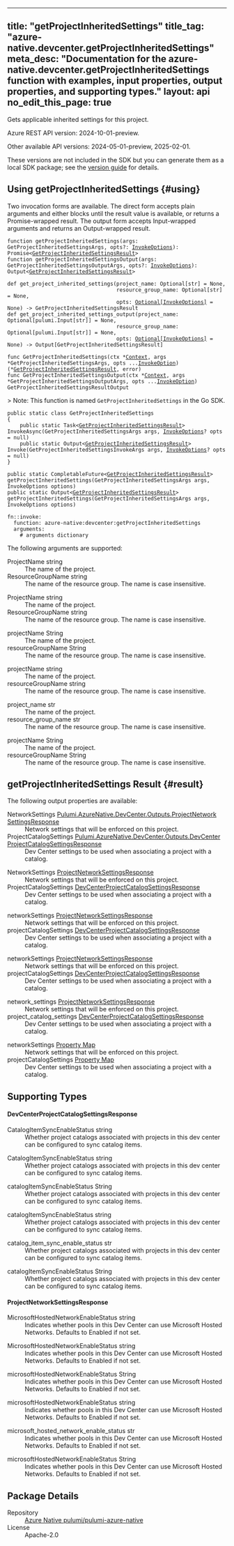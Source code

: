 
---
title: "getProjectInheritedSettings"
title_tag: "azure-native.devcenter.getProjectInheritedSettings"
meta_desc: "Documentation for the azure-native.devcenter.getProjectInheritedSettings function with examples, input properties, output properties, and supporting types."
layout: api
no_edit_this_page: true
---



<!-- WARNING: this file was generated by Pulumi Docs Generator. -->
<!-- Do not edit by hand unless you're certain you know what you are doing! -->

Gets applicable inherited settings for this project.

Azure REST API version: 2024-10-01-preview.

Other available API versions: 2024-05-01-preview, 2025-02-01.

These versions are not included in the SDK but you can generate them as a local SDK package; see the [version guide](../../../version-guide/#accessing-any-api-version-via-local-packages) for details.




## Using getProjectInheritedSettings {#using}

Two invocation forms are available. The direct form accepts plain
arguments and either blocks until the result value is available, or
returns a Promise-wrapped result. The output form accepts
Input-wrapped arguments and returns an Output-wrapped result.

<div>
<pulumi-chooser type="language" options="csharp,go,typescript,python,yaml,java"></pulumi-chooser>
</div>


<div>
<pulumi-choosable type="language" values="javascript,typescript">
<div class="highlight"
><pre class="chroma"><code class="language-typescript" data-lang="typescript"
><span class="k">function </span>getProjectInheritedSettings<span class="p">(</span><span class="nx">args</span><span class="p">:</span> <span class="nx">GetProjectInheritedSettingsArgs</span><span class="p">,</span> <span class="nx">opts</span><span class="p">?:</span> <span class="nx"><a href="/docs/reference/pkg/nodejs/pulumi/pulumi/#InvokeOptions">InvokeOptions</a></span><span class="p">): Promise&lt;<span class="nx"><a href="#result">GetProjectInheritedSettingsResult</a></span>></span
><span class="k">
function </span>getProjectInheritedSettingsOutput<span class="p">(</span><span class="nx">args</span><span class="p">:</span> <span class="nx">GetProjectInheritedSettingsOutputArgs</span><span class="p">,</span> <span class="nx">opts</span><span class="p">?:</span> <span class="nx"><a href="/docs/reference/pkg/nodejs/pulumi/pulumi/#InvokeOptions">InvokeOptions</a></span><span class="p">): Output&lt;<span class="nx"><a href="#result">GetProjectInheritedSettingsResult</a></span>></span
></code></pre></div>
</pulumi-choosable>
</div>


<div>
<pulumi-choosable type="language" values="python">
<div class="highlight"><pre class="chroma"><code class="language-python" data-lang="python"
><span class="k">def </span>get_project_inherited_settings<span class="p">(</span><span class="nx">project_name</span><span class="p">:</span> <span class="nx">Optional[str]</span> = None<span class="p">,</span>
                                   <span class="nx">resource_group_name</span><span class="p">:</span> <span class="nx">Optional[str]</span> = None<span class="p">,</span>
                                   <span class="nx">opts</span><span class="p">:</span> <span class="nx"><a href="/docs/reference/pkg/python/pulumi/#pulumi.InvokeOptions">Optional[InvokeOptions]</a></span> = None<span class="p">) -&gt;</span> <span>GetProjectInheritedSettingsResult</span
><span class="k">
def </span>get_project_inherited_settings_output<span class="p">(</span><span class="nx">project_name</span><span class="p">:</span> <span class="nx">Optional[pulumi.Input[str]]</span> = None<span class="p">,</span>
                                   <span class="nx">resource_group_name</span><span class="p">:</span> <span class="nx">Optional[pulumi.Input[str]]</span> = None<span class="p">,</span>
                                   <span class="nx">opts</span><span class="p">:</span> <span class="nx"><a href="/docs/reference/pkg/python/pulumi/#pulumi.InvokeOptions">Optional[InvokeOptions]</a></span> = None<span class="p">) -&gt;</span> <span>Output[GetProjectInheritedSettingsResult]</span
></code></pre></div>
</pulumi-choosable>
</div>


<div>
<pulumi-choosable type="language" values="go">
<div class="highlight"><pre class="chroma"><code class="language-go" data-lang="go"
><span class="k">func </span>GetProjectInheritedSettings<span class="p">(</span><span class="nx">ctx</span><span class="p"> *</span><span class="nx"><a href="https://pkg.go.dev/github.com/pulumi/pulumi/sdk/v3/go/pulumi?tab=doc#Context">Context</a></span><span class="p">,</span> <span class="nx">args</span><span class="p"> *</span><span class="nx">GetProjectInheritedSettingsArgs</span><span class="p">,</span> <span class="nx">opts</span><span class="p"> ...</span><span class="nx"><a href="https://pkg.go.dev/github.com/pulumi/pulumi/sdk/v3/go/pulumi?tab=doc#InvokeOption">InvokeOption</a></span><span class="p">) (*<span class="nx"><a href="#result">GetProjectInheritedSettingsResult</a></span>, error)</span
><span class="k">
func </span>GetProjectInheritedSettingsOutput<span class="p">(</span><span class="nx">ctx</span><span class="p"> *</span><span class="nx"><a href="https://pkg.go.dev/github.com/pulumi/pulumi/sdk/v3/go/pulumi?tab=doc#Context">Context</a></span><span class="p">,</span> <span class="nx">args</span><span class="p"> *</span><span class="nx">GetProjectInheritedSettingsOutputArgs</span><span class="p">,</span> <span class="nx">opts</span><span class="p"> ...</span><span class="nx"><a href="https://pkg.go.dev/github.com/pulumi/pulumi/sdk/v3/go/pulumi?tab=doc#InvokeOption">InvokeOption</a></span><span class="p">) GetProjectInheritedSettingsResultOutput</span
></code></pre></div>

&gt; Note: This function is named `GetProjectInheritedSettings` in the Go SDK.

</pulumi-choosable>
</div>


<div>
<pulumi-choosable type="language" values="csharp">
<div class="highlight"><pre class="chroma"><code class="language-csharp" data-lang="csharp"><span class="k">public static class </span><span class="nx">GetProjectInheritedSettings </span><span class="p">
{</span><span class="k">
    public static </span>Task&lt;<span class="nx"><a href="#result">GetProjectInheritedSettingsResult</a></span>> <span class="p">InvokeAsync(</span><span class="nx">GetProjectInheritedSettingsArgs</span><span class="p"> </span><span class="nx">args<span class="p">,</span> <span class="nx"><a href="/docs/reference/pkg/dotnet/Pulumi/Pulumi.InvokeOptions.html">InvokeOptions</a></span><span class="p">? </span><span class="nx">opts = null<span class="p">)</span><span class="k">
    public static </span>Output&lt;<span class="nx"><a href="#result">GetProjectInheritedSettingsResult</a></span>> <span class="p">Invoke(</span><span class="nx">GetProjectInheritedSettingsInvokeArgs</span><span class="p"> </span><span class="nx">args<span class="p">,</span> <span class="nx"><a href="/docs/reference/pkg/dotnet/Pulumi/Pulumi.InvokeOptions.html">InvokeOptions</a></span><span class="p">? </span><span class="nx">opts = null<span class="p">)</span><span class="p">
}</span></code></pre></div>
</pulumi-choosable>
</div>


<div>
<pulumi-choosable type="language" values="java">
<div class="highlight"><pre class="chroma"><code class="language-java" data-lang="java"><span class="k">public static CompletableFuture&lt;<span class="nx"><a href="#result">GetProjectInheritedSettingsResult</a></span>> </span>getProjectInheritedSettings<span class="p">(</span><span class="nx">GetProjectInheritedSettingsArgs</span><span class="p"> </span><span class="nx">args<span class="p">,</span> <span class="nx">InvokeOptions</span><span class="p"> </span><span class="nx">options<span class="p">)</span>
<span class="k">public static Output&lt;<span class="nx"><a href="#result">GetProjectInheritedSettingsResult</a></span>> </span>getProjectInheritedSettings<span class="p">(</span><span class="nx">GetProjectInheritedSettingsArgs</span><span class="p"> </span><span class="nx">args<span class="p">,</span> <span class="nx">InvokeOptions</span><span class="p"> </span><span class="nx">options<span class="p">)</span>
</code></pre></div>
</pulumi-choosable>
</div>


<div>
<pulumi-choosable type="language" values="yaml">
<div class="highlight"><pre class="chroma"><code class="language-yaml" data-lang="yaml"><span class="k">fn::invoke:</span>
<span class="k">&nbsp;&nbsp;function:</span> azure-native:devcenter:getProjectInheritedSettings
<span class="k">&nbsp;&nbsp;arguments:</span>
<span class="c">&nbsp;&nbsp;&nbsp;&nbsp;# arguments dictionary</span></code></pre></div>
</pulumi-choosable>
</div>



The following arguments are supported:


<div>
<pulumi-choosable type="language" values="csharp">
<dl class="resources-properties"><dt class="property-required property-replacement"
            title="Required">
        <span id="projectname_csharp">
<a data-swiftype-name="resource-property" data-swiftype-type="text" href="#projectname_csharp" style="color: inherit; text-decoration: inherit;">Project<wbr>Name</a>
</span>
        <span class="property-indicator"></span>
        <span class="property-type">string</span>
    </dt>
    <dd>The name of the project.</dd><dt class="property-required property-replacement"
            title="Required">
        <span id="resourcegroupname_csharp">
<a data-swiftype-name="resource-property" data-swiftype-type="text" href="#resourcegroupname_csharp" style="color: inherit; text-decoration: inherit;">Resource<wbr>Group<wbr>Name</a>
</span>
        <span class="property-indicator"></span>
        <span class="property-type">string</span>
    </dt>
    <dd>The name of the resource group. The name is case insensitive.</dd></dl>
</pulumi-choosable>
</div>

<div>
<pulumi-choosable type="language" values="go">
<dl class="resources-properties"><dt class="property-required property-replacement"
            title="Required">
        <span id="projectname_go">
<a data-swiftype-name="resource-property" data-swiftype-type="text" href="#projectname_go" style="color: inherit; text-decoration: inherit;">Project<wbr>Name</a>
</span>
        <span class="property-indicator"></span>
        <span class="property-type">string</span>
    </dt>
    <dd>The name of the project.</dd><dt class="property-required property-replacement"
            title="Required">
        <span id="resourcegroupname_go">
<a data-swiftype-name="resource-property" data-swiftype-type="text" href="#resourcegroupname_go" style="color: inherit; text-decoration: inherit;">Resource<wbr>Group<wbr>Name</a>
</span>
        <span class="property-indicator"></span>
        <span class="property-type">string</span>
    </dt>
    <dd>The name of the resource group. The name is case insensitive.</dd></dl>
</pulumi-choosable>
</div>

<div>
<pulumi-choosable type="language" values="java">
<dl class="resources-properties"><dt class="property-required property-replacement"
            title="Required">
        <span id="projectname_java">
<a data-swiftype-name="resource-property" data-swiftype-type="text" href="#projectname_java" style="color: inherit; text-decoration: inherit;">project<wbr>Name</a>
</span>
        <span class="property-indicator"></span>
        <span class="property-type">String</span>
    </dt>
    <dd>The name of the project.</dd><dt class="property-required property-replacement"
            title="Required">
        <span id="resourcegroupname_java">
<a data-swiftype-name="resource-property" data-swiftype-type="text" href="#resourcegroupname_java" style="color: inherit; text-decoration: inherit;">resource<wbr>Group<wbr>Name</a>
</span>
        <span class="property-indicator"></span>
        <span class="property-type">String</span>
    </dt>
    <dd>The name of the resource group. The name is case insensitive.</dd></dl>
</pulumi-choosable>
</div>

<div>
<pulumi-choosable type="language" values="javascript,typescript">
<dl class="resources-properties"><dt class="property-required property-replacement"
            title="Required">
        <span id="projectname_nodejs">
<a data-swiftype-name="resource-property" data-swiftype-type="text" href="#projectname_nodejs" style="color: inherit; text-decoration: inherit;">project<wbr>Name</a>
</span>
        <span class="property-indicator"></span>
        <span class="property-type">string</span>
    </dt>
    <dd>The name of the project.</dd><dt class="property-required property-replacement"
            title="Required">
        <span id="resourcegroupname_nodejs">
<a data-swiftype-name="resource-property" data-swiftype-type="text" href="#resourcegroupname_nodejs" style="color: inherit; text-decoration: inherit;">resource<wbr>Group<wbr>Name</a>
</span>
        <span class="property-indicator"></span>
        <span class="property-type">string</span>
    </dt>
    <dd>The name of the resource group. The name is case insensitive.</dd></dl>
</pulumi-choosable>
</div>

<div>
<pulumi-choosable type="language" values="python">
<dl class="resources-properties"><dt class="property-required property-replacement"
            title="Required">
        <span id="project_name_python">
<a data-swiftype-name="resource-property" data-swiftype-type="text" href="#project_name_python" style="color: inherit; text-decoration: inherit;">project_<wbr>name</a>
</span>
        <span class="property-indicator"></span>
        <span class="property-type">str</span>
    </dt>
    <dd>The name of the project.</dd><dt class="property-required property-replacement"
            title="Required">
        <span id="resource_group_name_python">
<a data-swiftype-name="resource-property" data-swiftype-type="text" href="#resource_group_name_python" style="color: inherit; text-decoration: inherit;">resource_<wbr>group_<wbr>name</a>
</span>
        <span class="property-indicator"></span>
        <span class="property-type">str</span>
    </dt>
    <dd>The name of the resource group. The name is case insensitive.</dd></dl>
</pulumi-choosable>
</div>

<div>
<pulumi-choosable type="language" values="yaml">
<dl class="resources-properties"><dt class="property-required property-replacement"
            title="Required">
        <span id="projectname_yaml">
<a data-swiftype-name="resource-property" data-swiftype-type="text" href="#projectname_yaml" style="color: inherit; text-decoration: inherit;">project<wbr>Name</a>
</span>
        <span class="property-indicator"></span>
        <span class="property-type">String</span>
    </dt>
    <dd>The name of the project.</dd><dt class="property-required property-replacement"
            title="Required">
        <span id="resourcegroupname_yaml">
<a data-swiftype-name="resource-property" data-swiftype-type="text" href="#resourcegroupname_yaml" style="color: inherit; text-decoration: inherit;">resource<wbr>Group<wbr>Name</a>
</span>
        <span class="property-indicator"></span>
        <span class="property-type">String</span>
    </dt>
    <dd>The name of the resource group. The name is case insensitive.</dd></dl>
</pulumi-choosable>
</div>




## getProjectInheritedSettings Result {#result}

The following output properties are available:



<div>
<pulumi-choosable type="language" values="csharp">
<dl class="resources-properties"><dt class="property-"
            title="">
        <span id="networksettings_csharp">
<a data-swiftype-name="resource-property" data-swiftype-type="text" href="#networksettings_csharp" style="color: inherit; text-decoration: inherit;">Network<wbr>Settings</a>
</span>
        <span class="property-indicator"></span>
        <span class="property-type"><a href="#projectnetworksettingsresponse">Pulumi.<wbr>Azure<wbr>Native.<wbr>Dev<wbr>Center.<wbr>Outputs.<wbr>Project<wbr>Network<wbr>Settings<wbr>Response</a></span>
    </dt>
    <dd>Network settings that will be enforced on this project.</dd><dt class="property-"
            title="">
        <span id="projectcatalogsettings_csharp">
<a data-swiftype-name="resource-property" data-swiftype-type="text" href="#projectcatalogsettings_csharp" style="color: inherit; text-decoration: inherit;">Project<wbr>Catalog<wbr>Settings</a>
</span>
        <span class="property-indicator"></span>
        <span class="property-type"><a href="#devcenterprojectcatalogsettingsresponse">Pulumi.<wbr>Azure<wbr>Native.<wbr>Dev<wbr>Center.<wbr>Outputs.<wbr>Dev<wbr>Center<wbr>Project<wbr>Catalog<wbr>Settings<wbr>Response</a></span>
    </dt>
    <dd>Dev Center settings to be used when associating a project with a catalog.</dd></dl>
</pulumi-choosable>
</div>

<div>
<pulumi-choosable type="language" values="go">
<dl class="resources-properties"><dt class="property-"
            title="">
        <span id="networksettings_go">
<a data-swiftype-name="resource-property" data-swiftype-type="text" href="#networksettings_go" style="color: inherit; text-decoration: inherit;">Network<wbr>Settings</a>
</span>
        <span class="property-indicator"></span>
        <span class="property-type"><a href="#projectnetworksettingsresponse">Project<wbr>Network<wbr>Settings<wbr>Response</a></span>
    </dt>
    <dd>Network settings that will be enforced on this project.</dd><dt class="property-"
            title="">
        <span id="projectcatalogsettings_go">
<a data-swiftype-name="resource-property" data-swiftype-type="text" href="#projectcatalogsettings_go" style="color: inherit; text-decoration: inherit;">Project<wbr>Catalog<wbr>Settings</a>
</span>
        <span class="property-indicator"></span>
        <span class="property-type"><a href="#devcenterprojectcatalogsettingsresponse">Dev<wbr>Center<wbr>Project<wbr>Catalog<wbr>Settings<wbr>Response</a></span>
    </dt>
    <dd>Dev Center settings to be used when associating a project with a catalog.</dd></dl>
</pulumi-choosable>
</div>

<div>
<pulumi-choosable type="language" values="java">
<dl class="resources-properties"><dt class="property-"
            title="">
        <span id="networksettings_java">
<a data-swiftype-name="resource-property" data-swiftype-type="text" href="#networksettings_java" style="color: inherit; text-decoration: inherit;">network<wbr>Settings</a>
</span>
        <span class="property-indicator"></span>
        <span class="property-type"><a href="#projectnetworksettingsresponse">Project<wbr>Network<wbr>Settings<wbr>Response</a></span>
    </dt>
    <dd>Network settings that will be enforced on this project.</dd><dt class="property-"
            title="">
        <span id="projectcatalogsettings_java">
<a data-swiftype-name="resource-property" data-swiftype-type="text" href="#projectcatalogsettings_java" style="color: inherit; text-decoration: inherit;">project<wbr>Catalog<wbr>Settings</a>
</span>
        <span class="property-indicator"></span>
        <span class="property-type"><a href="#devcenterprojectcatalogsettingsresponse">Dev<wbr>Center<wbr>Project<wbr>Catalog<wbr>Settings<wbr>Response</a></span>
    </dt>
    <dd>Dev Center settings to be used when associating a project with a catalog.</dd></dl>
</pulumi-choosable>
</div>

<div>
<pulumi-choosable type="language" values="javascript,typescript">
<dl class="resources-properties"><dt class="property-"
            title="">
        <span id="networksettings_nodejs">
<a data-swiftype-name="resource-property" data-swiftype-type="text" href="#networksettings_nodejs" style="color: inherit; text-decoration: inherit;">network<wbr>Settings</a>
</span>
        <span class="property-indicator"></span>
        <span class="property-type"><a href="#projectnetworksettingsresponse">Project<wbr>Network<wbr>Settings<wbr>Response</a></span>
    </dt>
    <dd>Network settings that will be enforced on this project.</dd><dt class="property-"
            title="">
        <span id="projectcatalogsettings_nodejs">
<a data-swiftype-name="resource-property" data-swiftype-type="text" href="#projectcatalogsettings_nodejs" style="color: inherit; text-decoration: inherit;">project<wbr>Catalog<wbr>Settings</a>
</span>
        <span class="property-indicator"></span>
        <span class="property-type"><a href="#devcenterprojectcatalogsettingsresponse">Dev<wbr>Center<wbr>Project<wbr>Catalog<wbr>Settings<wbr>Response</a></span>
    </dt>
    <dd>Dev Center settings to be used when associating a project with a catalog.</dd></dl>
</pulumi-choosable>
</div>

<div>
<pulumi-choosable type="language" values="python">
<dl class="resources-properties"><dt class="property-"
            title="">
        <span id="network_settings_python">
<a data-swiftype-name="resource-property" data-swiftype-type="text" href="#network_settings_python" style="color: inherit; text-decoration: inherit;">network_<wbr>settings</a>
</span>
        <span class="property-indicator"></span>
        <span class="property-type"><a href="#projectnetworksettingsresponse">Project<wbr>Network<wbr>Settings<wbr>Response</a></span>
    </dt>
    <dd>Network settings that will be enforced on this project.</dd><dt class="property-"
            title="">
        <span id="project_catalog_settings_python">
<a data-swiftype-name="resource-property" data-swiftype-type="text" href="#project_catalog_settings_python" style="color: inherit; text-decoration: inherit;">project_<wbr>catalog_<wbr>settings</a>
</span>
        <span class="property-indicator"></span>
        <span class="property-type"><a href="#devcenterprojectcatalogsettingsresponse">Dev<wbr>Center<wbr>Project<wbr>Catalog<wbr>Settings<wbr>Response</a></span>
    </dt>
    <dd>Dev Center settings to be used when associating a project with a catalog.</dd></dl>
</pulumi-choosable>
</div>

<div>
<pulumi-choosable type="language" values="yaml">
<dl class="resources-properties"><dt class="property-"
            title="">
        <span id="networksettings_yaml">
<a data-swiftype-name="resource-property" data-swiftype-type="text" href="#networksettings_yaml" style="color: inherit; text-decoration: inherit;">network<wbr>Settings</a>
</span>
        <span class="property-indicator"></span>
        <span class="property-type"><a href="#projectnetworksettingsresponse">Property Map</a></span>
    </dt>
    <dd>Network settings that will be enforced on this project.</dd><dt class="property-"
            title="">
        <span id="projectcatalogsettings_yaml">
<a data-swiftype-name="resource-property" data-swiftype-type="text" href="#projectcatalogsettings_yaml" style="color: inherit; text-decoration: inherit;">project<wbr>Catalog<wbr>Settings</a>
</span>
        <span class="property-indicator"></span>
        <span class="property-type"><a href="#devcenterprojectcatalogsettingsresponse">Property Map</a></span>
    </dt>
    <dd>Dev Center settings to be used when associating a project with a catalog.</dd></dl>
</pulumi-choosable>
</div>




## Supporting Types


<h4 id="devcenterprojectcatalogsettingsresponse">Dev<wbr>Center<wbr>Project<wbr>Catalog<wbr>Settings<wbr>Response</h4>



<div>
<pulumi-choosable type="language" values="csharp">
<dl class="resources-properties"><dt class="property-optional"
            title="Optional">
        <span id="catalogitemsyncenablestatus_csharp">
<a data-swiftype-name="resource-property" data-swiftype-type="text" href="#catalogitemsyncenablestatus_csharp" style="color: inherit; text-decoration: inherit;">Catalog<wbr>Item<wbr>Sync<wbr>Enable<wbr>Status</a>
</span>
        <span class="property-indicator"></span>
        <span class="property-type">string</span>
    </dt>
    <dd>Whether project catalogs associated with projects in this dev center can be configured to sync catalog items.</dd></dl>
</pulumi-choosable>
</div>

<div>
<pulumi-choosable type="language" values="go">
<dl class="resources-properties"><dt class="property-optional"
            title="Optional">
        <span id="catalogitemsyncenablestatus_go">
<a data-swiftype-name="resource-property" data-swiftype-type="text" href="#catalogitemsyncenablestatus_go" style="color: inherit; text-decoration: inherit;">Catalog<wbr>Item<wbr>Sync<wbr>Enable<wbr>Status</a>
</span>
        <span class="property-indicator"></span>
        <span class="property-type">string</span>
    </dt>
    <dd>Whether project catalogs associated with projects in this dev center can be configured to sync catalog items.</dd></dl>
</pulumi-choosable>
</div>

<div>
<pulumi-choosable type="language" values="java">
<dl class="resources-properties"><dt class="property-optional"
            title="Optional">
        <span id="catalogitemsyncenablestatus_java">
<a data-swiftype-name="resource-property" data-swiftype-type="text" href="#catalogitemsyncenablestatus_java" style="color: inherit; text-decoration: inherit;">catalog<wbr>Item<wbr>Sync<wbr>Enable<wbr>Status</a>
</span>
        <span class="property-indicator"></span>
        <span class="property-type">String</span>
    </dt>
    <dd>Whether project catalogs associated with projects in this dev center can be configured to sync catalog items.</dd></dl>
</pulumi-choosable>
</div>

<div>
<pulumi-choosable type="language" values="javascript,typescript">
<dl class="resources-properties"><dt class="property-optional"
            title="Optional">
        <span id="catalogitemsyncenablestatus_nodejs">
<a data-swiftype-name="resource-property" data-swiftype-type="text" href="#catalogitemsyncenablestatus_nodejs" style="color: inherit; text-decoration: inherit;">catalog<wbr>Item<wbr>Sync<wbr>Enable<wbr>Status</a>
</span>
        <span class="property-indicator"></span>
        <span class="property-type">string</span>
    </dt>
    <dd>Whether project catalogs associated with projects in this dev center can be configured to sync catalog items.</dd></dl>
</pulumi-choosable>
</div>

<div>
<pulumi-choosable type="language" values="python">
<dl class="resources-properties"><dt class="property-optional"
            title="Optional">
        <span id="catalog_item_sync_enable_status_python">
<a data-swiftype-name="resource-property" data-swiftype-type="text" href="#catalog_item_sync_enable_status_python" style="color: inherit; text-decoration: inherit;">catalog_<wbr>item_<wbr>sync_<wbr>enable_<wbr>status</a>
</span>
        <span class="property-indicator"></span>
        <span class="property-type">str</span>
    </dt>
    <dd>Whether project catalogs associated with projects in this dev center can be configured to sync catalog items.</dd></dl>
</pulumi-choosable>
</div>

<div>
<pulumi-choosable type="language" values="yaml">
<dl class="resources-properties"><dt class="property-optional"
            title="Optional">
        <span id="catalogitemsyncenablestatus_yaml">
<a data-swiftype-name="resource-property" data-swiftype-type="text" href="#catalogitemsyncenablestatus_yaml" style="color: inherit; text-decoration: inherit;">catalog<wbr>Item<wbr>Sync<wbr>Enable<wbr>Status</a>
</span>
        <span class="property-indicator"></span>
        <span class="property-type">String</span>
    </dt>
    <dd>Whether project catalogs associated with projects in this dev center can be configured to sync catalog items.</dd></dl>
</pulumi-choosable>
</div>

<h4 id="projectnetworksettingsresponse">Project<wbr>Network<wbr>Settings<wbr>Response</h4>



<div>
<pulumi-choosable type="language" values="csharp">
<dl class="resources-properties"><dt class="property-required"
            title="Required">
        <span id="microsofthostednetworkenablestatus_csharp">
<a data-swiftype-name="resource-property" data-swiftype-type="text" href="#microsofthostednetworkenablestatus_csharp" style="color: inherit; text-decoration: inherit;">Microsoft<wbr>Hosted<wbr>Network<wbr>Enable<wbr>Status</a>
</span>
        <span class="property-indicator"></span>
        <span class="property-type">string</span>
    </dt>
    <dd>Indicates whether pools in this Dev Center can use Microsoft Hosted Networks. Defaults to Enabled if not set.</dd></dl>
</pulumi-choosable>
</div>

<div>
<pulumi-choosable type="language" values="go">
<dl class="resources-properties"><dt class="property-required"
            title="Required">
        <span id="microsofthostednetworkenablestatus_go">
<a data-swiftype-name="resource-property" data-swiftype-type="text" href="#microsofthostednetworkenablestatus_go" style="color: inherit; text-decoration: inherit;">Microsoft<wbr>Hosted<wbr>Network<wbr>Enable<wbr>Status</a>
</span>
        <span class="property-indicator"></span>
        <span class="property-type">string</span>
    </dt>
    <dd>Indicates whether pools in this Dev Center can use Microsoft Hosted Networks. Defaults to Enabled if not set.</dd></dl>
</pulumi-choosable>
</div>

<div>
<pulumi-choosable type="language" values="java">
<dl class="resources-properties"><dt class="property-required"
            title="Required">
        <span id="microsofthostednetworkenablestatus_java">
<a data-swiftype-name="resource-property" data-swiftype-type="text" href="#microsofthostednetworkenablestatus_java" style="color: inherit; text-decoration: inherit;">microsoft<wbr>Hosted<wbr>Network<wbr>Enable<wbr>Status</a>
</span>
        <span class="property-indicator"></span>
        <span class="property-type">String</span>
    </dt>
    <dd>Indicates whether pools in this Dev Center can use Microsoft Hosted Networks. Defaults to Enabled if not set.</dd></dl>
</pulumi-choosable>
</div>

<div>
<pulumi-choosable type="language" values="javascript,typescript">
<dl class="resources-properties"><dt class="property-required"
            title="Required">
        <span id="microsofthostednetworkenablestatus_nodejs">
<a data-swiftype-name="resource-property" data-swiftype-type="text" href="#microsofthostednetworkenablestatus_nodejs" style="color: inherit; text-decoration: inherit;">microsoft<wbr>Hosted<wbr>Network<wbr>Enable<wbr>Status</a>
</span>
        <span class="property-indicator"></span>
        <span class="property-type">string</span>
    </dt>
    <dd>Indicates whether pools in this Dev Center can use Microsoft Hosted Networks. Defaults to Enabled if not set.</dd></dl>
</pulumi-choosable>
</div>

<div>
<pulumi-choosable type="language" values="python">
<dl class="resources-properties"><dt class="property-required"
            title="Required">
        <span id="microsoft_hosted_network_enable_status_python">
<a data-swiftype-name="resource-property" data-swiftype-type="text" href="#microsoft_hosted_network_enable_status_python" style="color: inherit; text-decoration: inherit;">microsoft_<wbr>hosted_<wbr>network_<wbr>enable_<wbr>status</a>
</span>
        <span class="property-indicator"></span>
        <span class="property-type">str</span>
    </dt>
    <dd>Indicates whether pools in this Dev Center can use Microsoft Hosted Networks. Defaults to Enabled if not set.</dd></dl>
</pulumi-choosable>
</div>

<div>
<pulumi-choosable type="language" values="yaml">
<dl class="resources-properties"><dt class="property-required"
            title="Required">
        <span id="microsofthostednetworkenablestatus_yaml">
<a data-swiftype-name="resource-property" data-swiftype-type="text" href="#microsofthostednetworkenablestatus_yaml" style="color: inherit; text-decoration: inherit;">microsoft<wbr>Hosted<wbr>Network<wbr>Enable<wbr>Status</a>
</span>
        <span class="property-indicator"></span>
        <span class="property-type">String</span>
    </dt>
    <dd>Indicates whether pools in this Dev Center can use Microsoft Hosted Networks. Defaults to Enabled if not set.</dd></dl>
</pulumi-choosable>
</div>





<h2 id="package-details">Package Details</h2>
<dl class="package-details">
	<dt>Repository</dt>
	<dd><a href="https://github.com/pulumi/pulumi-azure-native">Azure Native pulumi/pulumi-azure-native</a></dd>
	<dt>License</dt>
	<dd>Apache-2.0</dd>
</dl>


